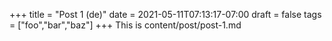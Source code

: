 +++
title = "Post 1 (de)"
date = 2021-05-11T07:13:17-07:00
draft = false
tags = ["foo","bar","baz"]
+++
This is content/post/post-1.md
